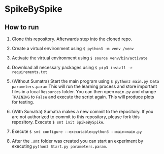 # SpikeBySpike

## How to run

1) Clone this repository. Afterwards step into the cloned repo.

2) Create a virtual environment using ```$ python3 -m venv /venv```

3) Activate the virtual environment using ```$ source venv/bin/activate```

4) Download all necessary packages using ```$ pip3 install -r requirements.txt```

5) (Without Sumatra) Start the main program using ```$ python3 main.py Data parameters.param```
This will run the learning process and store important files in a local ```Resources``` folder. You can then open ```main.py``` and change ```TRAINING``` to ```False``` and execute the script again. This will produce plots for testing.

6) (With Sumatra) Sumatra makes a new commit to the repository. If you are not authorized to commit to this repository, please fork this repository. Execute ```$ smt init SpikeBySpike```.

7) Execute ```$ smt configure --executable=python3 --main=main.py```

8) After the ```.smt``` folder was created you can start an experiment by executing ```python3 Start.py parameters.param```.
